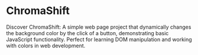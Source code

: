 # ChromaShift
Discover ChromaShift:  A simple web page project that dynamically changes the background color by the click of a button, demonstrating basic JavaScript functionality.  Perfect for learning DOM manipulation and working with colors in web development.
